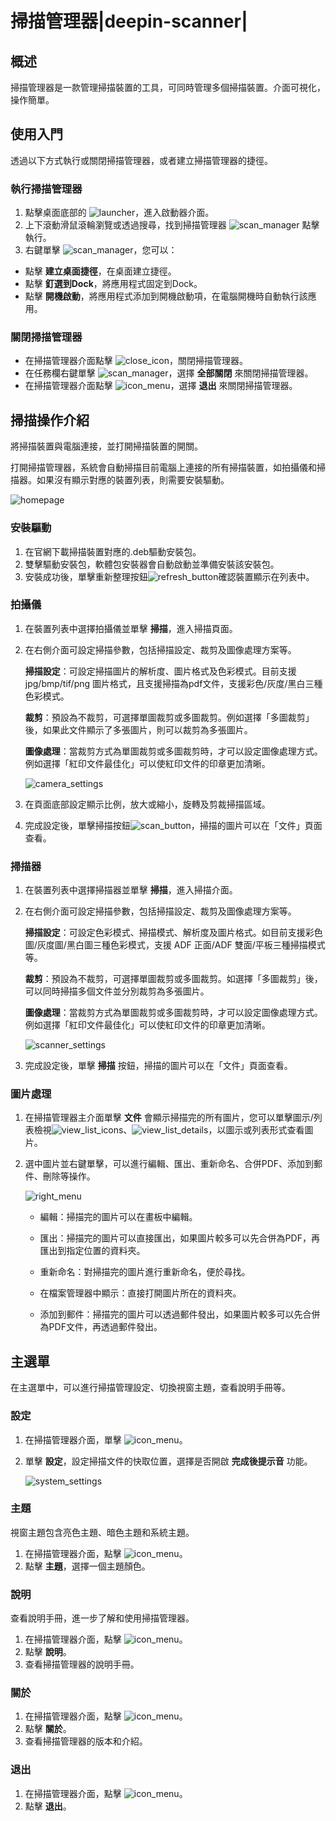 # 掃描管理器|deepin-scanner|

## 概述

掃描管理器是一款管理掃描裝置的工具，可同時管理多個掃描裝置。介面可視化，操作簡單。

## 使用入門

透過以下方式執行或關閉掃描管理器，或者建立掃描管理器的捷徑。

### 執行掃描管理器

1. 點擊桌面底部的 ![launcher](../common/deepin_launcher.svg)，進入啟動器介面。
2. 上下滾動滑鼠滾輪瀏覽或透過搜尋，找到掃描管理器 ![scan_manager](../common/scan_manager.svg) 點擊執行。
3. 右鍵單擊 ![scan_manager](../common/scan_manager.svg)，您可以：
 - 點擊 **建立桌面捷徑**，在桌面建立捷徑。
 - 點擊 **釘選到Dock**，將應用程式固定到Dock。
 - 點擊 **開機啟動**，將應用程式添加到開機啟動項，在電腦開機時自動執行該應用。

### 關閉掃描管理器

- 在掃描管理器介面點擊  ![close_icon](../common/close.svg)，關閉掃描管理器。
- 在任務欄右鍵單擊 ![scan_manager](../common/scan_manager.svg)，選擇 **全部關閉**  來關閉掃描管理器。
- 在掃描管理器介面點擊 ![icon_menu](../common/icon_menu.svg)，選擇 **退出** 來關閉掃描管理器。

## 掃描操作介紹

將掃描裝置與電腦連接，並打開掃描裝置的開關。

打開掃描管理器，系統會自動掃描目前電腦上連接的所有掃描裝置，如拍攝儀和掃描器。如果沒有顯示對應的裝置列表，則需要安裝驅動。

![homepage](fig/homepage.png)

### 安裝驅動

1. 在官網下載掃描裝置對應的.deb驅動安裝包。
2. 雙擊驅動安裝包，軟體包安裝器會自動啟動並準備安裝該安裝包。
3. 安裝成功後，單擊重新整理按鈕![refresh_button](../common/refresh_button.svg)確認裝置顯示在列表中。

### 拍攝儀

1. 在裝置列表中選擇拍攝儀並單擊 **掃描**，進入掃描頁面。

2. 在右側介面可設定掃描參數，包括掃描設定、裁剪及圖像處理方案等。

   **掃描設定**：可設定掃描圖片的解析度、圖片格式及色彩模式。目前支援 jpg/bmp/tif/png 圖片格式，且支援掃描為pdf文件，支援彩色/灰度/黑白三種色彩模式。

   **裁剪**：預設為不裁剪，可選擇單圖裁剪或多圖裁剪。例如選擇「多圖裁剪」後，如果此文件顯示了多張圖片，則可以裁剪為多張圖片。

   **圖像處理**：當裁剪方式為單圖裁剪或多圖裁剪時，才可以設定圖像處理方式。例如選擇「紅印文件最佳化」可以使紅印文件的印章更加清晰。

   ![camera_settings](fig/camera_settings.png)

3. 在頁面底部設定顯示比例，放大或縮小，旋轉及剪裁掃描區域。

4. 完成設定後，單擊掃描按鈕![scan_button](fig/scan_button.png)，掃描的圖片可以在「文件」頁面查看。

### 掃描器

1. 在裝置列表中選擇掃描器並單擊 **掃描**，進入掃描介面。
2. 在右側介面可設定掃描參數，包括掃描設定、裁剪及圖像處理方案等。

   **掃描設定**：可設定色彩模式、掃描模式、解析度及圖片格式。如目前支援彩色圖/灰度圖/黑白圖三種色彩模式，支援 ADF 正面/ADF 雙面/平板三種掃描模式等。

   **裁剪**：預設為不裁剪，可選擇單圖裁剪或多圖裁剪。如選擇「多圖裁剪」後，可以同時掃描多個文件並分別裁剪為多張圖片。

   **圖像處理**：當裁剪方式為單圖裁剪或多圖裁剪時，才可以設定圖像處理方式。例如選擇「紅印文件最佳化」可以使紅印文件的印章更加清晰。

   ![scanner_settings](fig/scanner_settings.png)

3. 完成設定後，單擊 **掃描** 按鈕，掃描的圖片可以在「文件」頁面查看。

### 圖片處理

1. 在掃描管理器主介面單擊 **文件** 會顯示掃描完的所有圖片，您可以單擊圖示/列表檢視![view_list_icons](../common/view_list_icons.svg)、![view_list_details](../common/view_list_details.svg)，以圖示或列表形式查看圖片。

2. 選中圖片並右鍵單擊，可以進行編輯、匯出、重新命名、合併PDF、添加到郵件、刪除等操作。

   ![right_menu](fig/right_menu.png)

   - 編輯：掃描完的圖片可以在畫板中編輯。

   - 匯出：掃描完的圖片可以直接匯出，如果圖片較多可以先合併為PDF，再匯出到指定位置的資料夾。
   - 重新命名：對掃描完的圖片進行重新命名，便於尋找。
   - 在檔案管理器中顯示：直接打開圖片所在的資料夾。
   - 添加到郵件：掃描完的圖片可以透過郵件發出，如果圖片較多可以先合併為PDF文件，再透過郵件發出。

## 主選單

在主選單中，可以進行掃描管理設定、切換視窗主題，查看說明手冊等。

### 設定

1. 在掃描管理器介面，單擊 ![icon_menu](../common/icon_menu.svg)。

2. 單擊 **設定**，設定掃描文件的快取位置，選擇是否開啟 **完成後提示音** 功能。

   ![system_settings](fig/system_settings.png)

### 主題

視窗主題包含亮色主題、暗色主題和系統主題。

1. 在掃描管理器介面，點擊 ![icon_menu](../common/icon_menu.svg)。
2. 點擊 **主題**，選擇一個主題顏色。

### 說明

查看說明手冊，進一步了解和使用掃描管理器。

1. 在掃描管理器介面，點擊 ![icon_menu](../common/icon_menu.svg)。
2. 點擊 **說明**。
3. 查看掃描管理器的說明手冊。


### 關於

1. 在掃描管理器介面，點擊 ![icon_menu](../common/icon_menu.svg)。
2. 點擊 **關於**。
3. 查看掃描管理器的版本和介紹。

### 退出

1. 在掃描管理器介面，點擊 ![icon_menu](../common/icon_menu.svg)。
2. 點擊 **退出**。
